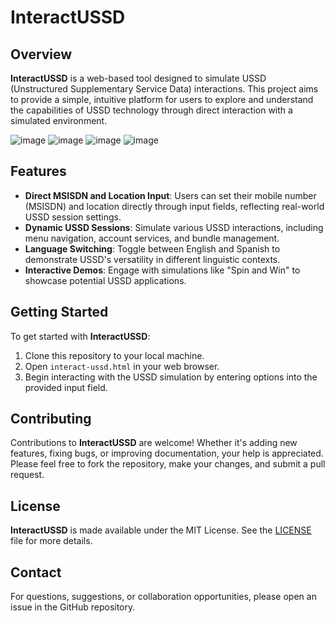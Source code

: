 # InteractUSSD

## Overview
**InteractUSSD** is a web-based tool designed to simulate USSD (Unstructured Supplementary Service Data) interactions. This project aims to provide a simple, intuitive platform for users to explore and understand the capabilities of USSD technology through direct interaction with a simulated environment.

![image](https://github.com/dieterstemmet/interact-ussd/assets/20297027/cdd8095a-5fdc-4bec-9366-b0af9bf7e461)
![image](https://github.com/dieterstemmet/interact-ussd/assets/20297027/fc2088ec-3526-4abb-8624-830ef7049056)
![image](https://github.com/dieterstemmet/interact-ussd/assets/20297027/8a06d97a-5c12-4912-9866-7fd7c8cb86f1)
![image](https://github.com/dieterstemmet/interact-ussd/assets/20297027/c90970cf-c634-4372-82a1-990d85f8d205)

## Features
- **Direct MSISDN and Location Input**: Users can set their mobile number (MSISDN) and location directly through input fields, reflecting real-world USSD session settings.
- **Dynamic USSD Sessions**: Simulate various USSD interactions, including menu navigation, account services, and bundle management.
- **Language Switching**: Toggle between English and Spanish to demonstrate USSD's versatility in different linguistic contexts.
- **Interactive Demos**: Engage with simulations like "Spin and Win" to showcase potential USSD applications.

## Getting Started
To get started with **InteractUSSD**:
1. Clone this repository to your local machine.
2. Open `interact-ussd.html` in your web browser.
3. Begin interacting with the USSD simulation by entering options into the provided input field.

## Contributing
Contributions to **InteractUSSD** are welcome! Whether it's adding new features, fixing bugs, or improving documentation, your help is appreciated. Please feel free to fork the repository, make your changes, and submit a pull request.

## License
**InteractUSSD** is made available under the MIT License. See the [LICENSE](LICENSE) file for more details.

## Contact
For questions, suggestions, or collaboration opportunities, please open an issue in the GitHub repository.
